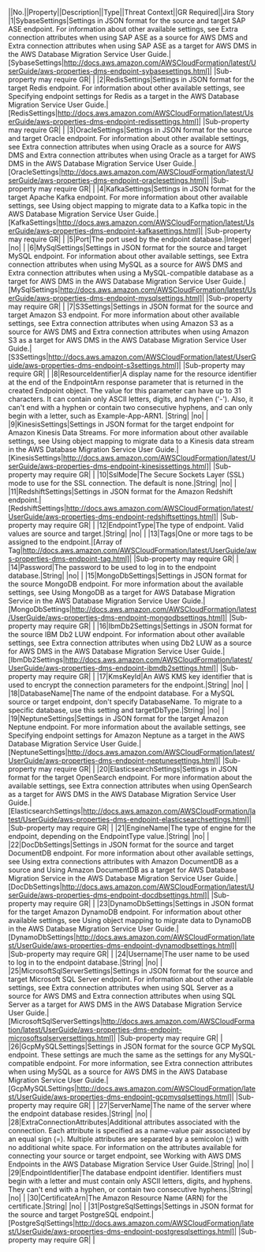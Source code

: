 ||No.||Property||Description||Type||Threat Context||GR Required||Jira Story
|1|SybaseSettings|Settings in JSON format for the source and target SAP ASE endpoint. For information about other available settings, see  Extra connection attributes when using SAP ASE as a source for AWS DMS and  Extra connection attributes when using SAP ASE as a target for AWS DMS in the  AWS Database Migration Service User Guide.|[SybaseSettings|http://docs.aws.amazon.com/AWSCloudFormation/latest/UserGuide/aws-properties-dms-endpoint-sybasesettings.html]| |Sub-property may require GR| |
|2|RedisSettings|Settings in JSON format for the target Redis endpoint. For information about other available settings, see  Specifying endpoint settings for Redis as a target in the  AWS Database Migration Service User Guide.|[RedisSettings|http://docs.aws.amazon.com/AWSCloudFormation/latest/UserGuide/aws-properties-dms-endpoint-redissettings.html]| |Sub-property may require GR| |
|3|OracleSettings|Settings in JSON format for the source and target Oracle endpoint. For information about other available settings, see  Extra connection attributes when using Oracle as a source for AWS DMS and  Extra connection attributes when using Oracle as a target for AWS DMS in the  AWS Database Migration Service User Guide.|[OracleSettings|http://docs.aws.amazon.com/AWSCloudFormation/latest/UserGuide/aws-properties-dms-endpoint-oraclesettings.html]| |Sub-property may require GR| |
|4|KafkaSettings|Settings in JSON format for the target Apache Kafka endpoint. For more information about other available settings, see  Using object mapping to migrate data to a Kafka topic in the  AWS Database Migration Service User Guide.|[KafkaSettings|http://docs.aws.amazon.com/AWSCloudFormation/latest/UserGuide/aws-properties-dms-endpoint-kafkasettings.html]| |Sub-property may require GR| |
|5|Port|The port used by the endpoint database.|Integer| |no| |
|6|MySqlSettings|Settings in JSON format for the source and target MySQL endpoint. For information about other available settings, see  Extra connection attributes when using MySQL as a source for AWS DMS and  Extra connection attributes when using a MySQL-compatible database as a target for AWS DMS in the  AWS Database Migration Service User Guide.|[MySqlSettings|http://docs.aws.amazon.com/AWSCloudFormation/latest/UserGuide/aws-properties-dms-endpoint-mysqlsettings.html]| |Sub-property may require GR| |
|7|S3Settings|Settings in JSON format for the source and target Amazon S3 endpoint. For more information about other available settings, see  Extra connection attributes when using Amazon S3 as a source for AWS DMS and  Extra connection attributes when using Amazon S3 as a target for AWS DMS in the AWS Database Migration Service User Guide.|[S3Settings|http://docs.aws.amazon.com/AWSCloudFormation/latest/UserGuide/aws-properties-dms-endpoint-s3settings.html]| |Sub-property may require GR| |
|8|ResourceIdentifier|A display name for the resource identifier at the end of the EndpointArn response parameter that is returned in the created Endpoint object. The value for this parameter can have up to 31 characters. It can contain only ASCII letters, digits, and hyphen ('-'). Also, it can't end with a hyphen or contain two consecutive hyphens, and can only begin with a letter, such as Example-App-ARN1. |String| |no| |
|9|KinesisSettings|Settings in JSON format for the target endpoint for Amazon Kinesis Data Streams.  For more information about other available settings, see   Using object mapping to migrate data to a Kinesis data stream in the  AWS Database Migration Service User Guide.|[KinesisSettings|http://docs.aws.amazon.com/AWSCloudFormation/latest/UserGuide/aws-properties-dms-endpoint-kinesissettings.html]| |Sub-property may require GR| |
|10|SslMode|The Secure Sockets Layer (SSL) mode to use for the SSL connection. The default is none.|String| |no| |
|11|RedshiftSettings|Settings in JSON format for the Amazon Redshift endpoint.|[RedshiftSettings|http://docs.aws.amazon.com/AWSCloudFormation/latest/UserGuide/aws-properties-dms-endpoint-redshiftsettings.html]| |Sub-property may require GR| |
|12|EndpointType|The type of endpoint. Valid values are source and target.|String| |no| |
|13|Tags|One or more tags to be assigned to the endpoint.|[Array of Tag|http://docs.aws.amazon.com/AWSCloudFormation/latest/UserGuide/aws-properties-dms-endpoint-tag.html]| |Sub-property may require GR| |
|14|Password|The password to be used to log in to the endpoint database.|String| |no| |
|15|MongoDbSettings|Settings in JSON format for the source MongoDB endpoint. For more information about the available settings, see   Using MongoDB as a target for AWS Database Migration Service in the  AWS Database Migration Service User Guide.|[MongoDbSettings|http://docs.aws.amazon.com/AWSCloudFormation/latest/UserGuide/aws-properties-dms-endpoint-mongodbsettings.html]| |Sub-property may require GR| |
|16|IbmDb2Settings|Settings in JSON format for the source IBM Db2 LUW endpoint. For information about other available settings, see  Extra connection attributes when using Db2 LUW as a source for AWS DMS in the  AWS Database Migration Service User Guide.|[IbmDb2Settings|http://docs.aws.amazon.com/AWSCloudFormation/latest/UserGuide/aws-properties-dms-endpoint-ibmdb2settings.html]| |Sub-property may require GR| |
|17|KmsKeyId|An AWS KMS key identifier that is used to encrypt the connection parameters for the endpoint.|String| |no| |
|18|DatabaseName|The name of the endpoint database. For a MySQL source or target endpoint, don't specify DatabaseName. To migrate to a specific database, use this setting and targetDbType.|String| |no| |
|19|NeptuneSettings|Settings in JSON format for the target Amazon Neptune endpoint. For more information about the available settings, see  Specifying endpoint settings for Amazon Neptune as a target  in the  AWS Database Migration Service User Guide.|[NeptuneSettings|http://docs.aws.amazon.com/AWSCloudFormation/latest/UserGuide/aws-properties-dms-endpoint-neptunesettings.html]| |Sub-property may require GR| |
|20|ElasticsearchSettings|Settings in JSON format for the target OpenSearch endpoint. For more information  about the available settings, see  Extra connection attributes when using OpenSearch as a target for AWS DMS in the  AWS Database Migration Service User Guide.|[ElasticsearchSettings|http://docs.aws.amazon.com/AWSCloudFormation/latest/UserGuide/aws-properties-dms-endpoint-elasticsearchsettings.html]| |Sub-property may require GR| |
|21|EngineName|The type of engine for the endpoint, depending on the EndpointType value.|String| |no| |
|22|DocDbSettings|Settings in JSON format for the source and target DocumentDB endpoint. For more information about other available settings, see  Using extra connections attributes with Amazon DocumentDB as a source and  Using Amazon DocumentDB as a target for AWS Database Migration Service in the  AWS Database Migration Service User Guide.|[DocDbSettings|http://docs.aws.amazon.com/AWSCloudFormation/latest/UserGuide/aws-properties-dms-endpoint-docdbsettings.html]| |Sub-property may require GR| |
|23|DynamoDbSettings|Settings in JSON format for the target Amazon DynamoDB endpoint. For information about other available settings, see  Using object mapping to migrate data to DynamoDB in the  AWS Database Migration Service User Guide.|[DynamoDbSettings|http://docs.aws.amazon.com/AWSCloudFormation/latest/UserGuide/aws-properties-dms-endpoint-dynamodbsettings.html]| |Sub-property may require GR| |
|24|Username|The user name to be used to log in to the endpoint database.|String| |no| |
|25|MicrosoftSqlServerSettings|Settings in JSON format for the source and target Microsoft SQL Server endpoint.  For information about other available settings, see  Extra connection attributes when using SQL Server as a source for AWS DMS and   Extra connection attributes when using SQL Server as a target for AWS DMS in the  AWS Database Migration Service User Guide.|[MicrosoftSqlServerSettings|http://docs.aws.amazon.com/AWSCloudFormation/latest/UserGuide/aws-properties-dms-endpoint-microsoftsqlserversettings.html]| |Sub-property may require GR| |
|26|GcpMySQLSettings|Settings in JSON format for the source GCP MySQL endpoint. These settings are much the same as the settings for any MySQL-compatible endpoint. For more information, see  Extra connection attributes when using MySQL as a source for AWS DMS in the  AWS Database Migration Service User Guide.|[GcpMySQLSettings|http://docs.aws.amazon.com/AWSCloudFormation/latest/UserGuide/aws-properties-dms-endpoint-gcpmysqlsettings.html]| |Sub-property may require GR| |
|27|ServerName|The name of the server where the endpoint database resides.|String| |no| |
|28|ExtraConnectionAttributes|Additional attributes associated with the connection. Each attribute is specified as a name-value pair associated by an equal sign (=). Multiple attributes are separated by a semicolon (;) with no additional white space. For information on the attributes available for connecting your source or target endpoint, see  Working with AWS DMS Endpoints in the  AWS Database Migration Service User Guide.|String| |no| |
|29|EndpointIdentifier|The database endpoint identifier. Identifiers must begin with a letter and must contain only ASCII letters, digits, and hyphens. They can't end with a hyphen, or contain two consecutive hyphens.|String| |no| |
|30|CertificateArn|The Amazon Resource Name (ARN) for the certificate.|String| |no| |
|31|PostgreSqlSettings|Settings in JSON format for the source and target PostgreSQL endpoint.|[PostgreSqlSettings|http://docs.aws.amazon.com/AWSCloudFormation/latest/UserGuide/aws-properties-dms-endpoint-postgresqlsettings.html]| |Sub-property may require GR| |
